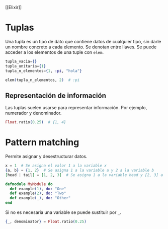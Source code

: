 [[Elixir]]

# Tuplas
Una tupla es un tipo de dato que contiene datos de cualquier tipo, sin darle un nombre concreto a cada elemento. Se denotan entre llaves. Se puede acceder a los elementos de una tuple con `elem`.
```elixir
tupla_vacia={}
tupla_unitaria={1}
tupla_n_elementos={1, :pi, "hola"}

elem(tupla_n_elementos, 2)  # :pi
```

## Representación de información
Las tuplas suelen usarse para representar información. Por ejemplo, numerador y denominador.
```elixir
Float.ratio(0.25)  # {1, 4}
```

# Pattern matching
Permite asignar y desestructurar datos.
```elixir
x = 1  # Se asigna el valor 1 a la variable x
{a, b} = {1, 2}  # Se asigna 1 a la variable a y 2 a la variable b
[head | tail] = [1, 2, 3]  # Se asigna 1 a la variable head y [2, 3] a la variable tail
```

```elixir
defmodule MyModule do
  def example(1), do: "One"
  def example(2), do: "Two"
  def example(_), do: "Other"
end
```

Si no es necesaria una variable se puede sustituir por `_`.
```elixir
{_, denominator} = Float.ratio(0.25)
```


